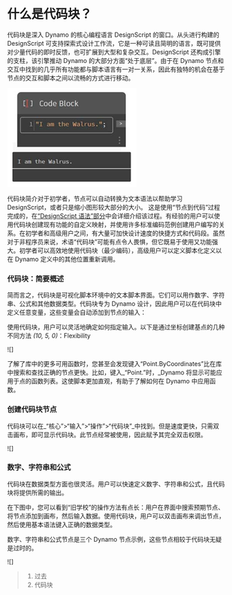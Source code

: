 # 什么是代码块？

代码块是深入 Dynamo 的核心编程语言 DesignScript 的窗口。从头进行构建的 DesignScript 可支持探索式设计工作流，它是一种可读且简明的语言，既可提供对少量代码的即时反馈，也可扩展到大型和复杂交互。DesignScript 还构成引擎的支柱，该引擎推动 Dynamo 的大部分方面“处于底层”。由于在 Dynamo 节点和交互中找到的几乎所有功能都与脚本语言有一对一关系，因此有独特的机会在基于节点的交互和脚本之间以流畅的方式进行移动。&#x20;

![](../images/8-1/1/codeblock.jpg)

代码块简介对于初学者，节点可以自动转换为文本语法以帮助学习 DesignScript，或者只是缩小图形较大部分的大小。 这是使用“节点到代码”过程完成的，在[“DesignScript 语法”部分](7-2\_design-script-syntax.md)中会详细介绍该过程。有经验的用户可以使用代码块创建现有功能的自定义映射，并使用许多标准编码范例创建用户编写的关系。在初学者和高级用户之间，有大量可加快设计速度的快捷方式和代码段。虽然对于非程序员来说，术语“代码块”可能有点令人畏惧，但它既易于使用又功能强大。初学者可以高效地使用代码块（最少编码），高级用户可以定义脚本化定义以在 Dynamo 定义中的其他位置重新调用。

### 代码块：简要概述

简而言之，代码块是可视化脚本环境中的文本脚本界面。它们可以用作数字、字符串、公式和其他数据类型。代码块专为 Dynamo 设计，因此用户可以在代码块中定义任意变量，这些变量会自动添加到节点的输入：

使用代码块，用户可以灵活地确定如何指定输入。以下是通过坐标创建基点的几种不同方法 _(10, 5, 0)_：Flexibility

![]

了解了库中的更多可用函数时，您甚至会发现键入“Point.ByCoordinates”比在库中搜索和查找正确的节点更快。比如，键入_“Point.”时，_Dynamo 将显示可能应用于点的函数列表。这使脚本更加直观，有助于了解如何在 Dynamo 中应用函数。

### 创建代码块节点

代码块可以在_“核心”>“输入”>“操作”>“代码块”_中找到。但是速度更快，只需双击画布，即可显示代码块。此节点经常被使用，因此赋予其完全双击权限。

![]

### 数字、字符串和公式

代码块在数据类型方面也很灵活。用户可以快速定义数字、字符串和公式，且代码块将提供所需的输出。

在下图中，您可以看到“旧学校”的操作方法有点长：用户在界面中搜索预期节点、将节点添加到画布，然后输入数据。使用代码块，用户可以双击画布来调出节点，然后使用基本语法键入正确的数据类型。

数字、字符串和公式节点是三个 Dynamo 节点示例，这些节点相较于代码块无疑是过时的。

![]

> 1. 过去
> 2. 代码块


